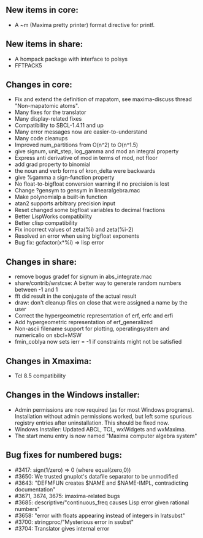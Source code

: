 New items in core:
------------------
 * A ~m (Maxima pretty printer) format directive for printf.

New items in share:
-------------------
 *  A hompack package with interface to polsys
 *  FFTPACK5

Changes in core:
----------------
 * Fix and extend the definition of mapatom, see maxima-discuss thread "Non-mapatomic atoms".
 * Many fixes for the translator
 * Many display-related fixes
 * Compatibility to SBCL-1.4.11 and up
 * Many error messages now are easier-to-understand
 * Many code cleanups
 * Improved num_partitions from O(n^2) to O(n^1.5)
 * give signum, unit_step, log_gamma and mod an integral property
 * Express anti derivative of mod in terms of mod, not floor
 * add grad property to binomial
 * the noun and verb forms of kron_delta were backwards
 * give %gamma a sign-function property
 * No float-to-bigfloat conversion warning if no precision is lost
 * Change ?gensym to gensym in linearalgebra.mac
 * Make polynomialp a built-in function
 * atan2 supports arbitrary precision input
 * Reset changed some bigfloat variables to decimal fractions
 * Better LispWorks compatibility
 * Better clisp compatibility
 * Fix incorrect values of zeta(%i) and zeta(%i-2)
 * Resolved an error when using bigfloat exponents
 * Bug fix: gcfactor(x*%i) => lisp error

Changes in share:
-----------------
 * remove bogus gradef for signum in abs_integrate.mac
 * share/contrib/wrstcse: A better way to generate random numbers between -1 and 1
 * fft did result in the conjugate of the actual result
 * draw: don't cleanup files on close that were assigned a name by the user
 * Correct the hypergeometric representation of erf, erfc and erfi
 * Add hypergeometric representation of erf_generalized
 * Non-ascii filename support for plotting, operatingsystem and numericalio on sbcl+MSW
 * fmin_coblya now sets ierr = -1 if constraints might not be satisfied

Changes in Xmaxima:
-------------------
 * Tcl 8.5 compatibility

Changes in the Windows installer:
---------------------------------
 * Admin permissions are now required (as for most Windows programs).
   Installation without admin permissions worked, but left some
   spurious registry entries after uninstallation. This should be fixed now.
 * Windows Installer: Updated ABCL, TCL, wxWidgets and wxMaxima.
 * The start menu entry is now named "Maxima computer algebra system"

Bug fixes for numbered bugs:
----------------------------
 * #3417: sign(1/zero) => 0 (where equal(zero,0))
 * #3650: We trusted gnuplot's datafile separator to be unmodified
 * #3643: "DEFMFUN creates $NAME and $NAME-IMPL, contradicting documentation"
 * #3671, 3674, 3675: imaxima-related bugs
 * #3685: descriptive/"continuous_freq causes Lisp error given rational numbers"
 * #3658: "error with floats appearing instead of integers in lratsubst"
 * #3700: stringproc/"Mysterious error in ssubst"
 * #3704: Translator gives internal error
